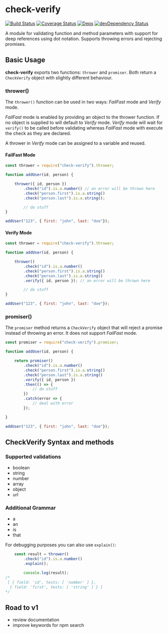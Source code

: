 # check-verify

[![Build Status](https://travis-ci.org/midknight41/check-verify.svg?branch=master)](https://travis-ci.org/midknight41/check-verify) [![Coverage Status](https://coveralls.io/repos/github/midknight41/check-verify/badge.svg?branch=master)](https://coveralls.io/github/midknight41/check-verify?branch=master)
[![Deps](https://david-dm.org/midknight41/check-verify.svg)](https://david-dm.org/midknight41/check-verify#info=dependencies) [![devDependency Status](https://david-dm.org/midknight41/check-verify/dev-status.svg)](https://david-dm.org/midknight41/check-verify#info=devDependencies)

A module for validating function and method parameters with support for deep references using dot notation. Supports throwing errors and rejecting promises.

## Basic Usage

**check-verify** exports two functions: ```thrower``` and ```promiser```. Both return a ```CheckVerify``` object with slightly different behaviour.

### thrower()

The ```thrower()``` function can be used in two ways: *FailFast* mode and *Verify* mode.

*FailFast* mode is enabled by providing an object to the thrower function. If no object is supplied to will default to *Verify* mode. *Verify* mode will wait for ```verify()``` to be called before validating whereas *FailFast* mode with execute the check as they are declared.

A thrower in *Verify* mode can be assigned to a variable and reused.

#### FailFast Mode

```js
const thrower = require("check-verify").thrower;

function addUser(id, person) {

	thrower({ id, person })
		.check("id").is.a.number() // an error will be thrown here
		.check("person.first").is.a.string()
		.check("person.last").is.a.string();

		// do stuff
}

addUser("123", { first: "john", last: "doe"});
```

#### Verify Mode

```js
const thrower = require("check-verify").thrower;

function addUser(id, person) {

	thrower()
		.check("id").is.a.number()
		.check("person.first").is.a.string()
		.check("person.last").is.a.string()
		.verify({ id, person }); // an error will be thrown here

		// do stuff
}

addUser("123", { first: "john", last: "doe"});
```

### promiser()

The ```promiser``` method returns a ```CheckVerify``` object that will reject a promise instead of throwing an error. It does not support *FailFast* mode.

```js
const promiser = require("check-verify").promiser;

function addUser(id, person) {

	return promiser()
		.check("id").is.a.number()
		.check("person.first").is.a.string()
		.check("person.last").is.a.string()
		.verify({ id, person })
		.then(() => {
			// do stuff
		})
		.catch(error => {
			// deal with error
		});

}

addUser("123", { first: "john", last: "doe"});
```
## CheckVerify Syntax and methods

### Supported validations
- boolean
- string
- number
- array
- object
- url

### Additional Grammar
- a
- an
- is
- that

For debugging purposes you can also use ```explain()```:

```js
	const result = thrower()
		.check("id").is.a.number()
		.explain();

		console.log(result);
/*
 [ { field: 'id', tests: [ 'number' ] },
  { field: 'first', tests: [ 'string' ] } ]
*/
```

## Road to v1

- review documentation
- improve keywords for npm search
